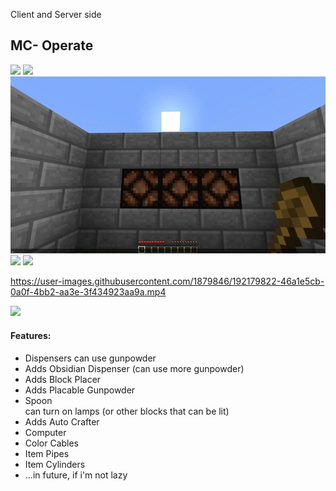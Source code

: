 



Client and Server side
## MC- Operate
![](img/1.gif)
![](img/2.gif)
![](img/3.gif)
![](img/4.gif)
![](img/5.gif)

https://user-images.githubusercontent.com/1879846/192179822-46a1e5cb-0a0f-4bb2-aa3e-3f434923aa9a.mp4


![](img/7.gif)

#### Features:
- Dispensers can use gunpowder
- Adds Obsidian Dispenser (can use more gunpowder)
- Adds Block Placer
- Adds Placable Gunpowder
- Spoon  
  can turn on lamps (or other blocks that can be lit)
- Adds Auto Crafter
- Computer
- Color Cables
- Item Pipes
- Item Cylinders
- ...in future, if i'm not lazy

